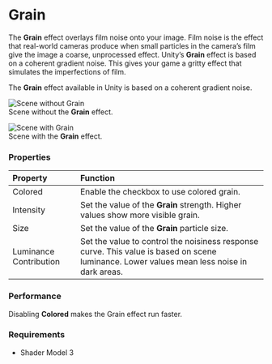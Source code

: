 # Grain

The **Grain** effect overlays film noise onto your image. Film noise is the effect that real-world cameras produce when small particles in the camera’s film give the image a coarse, unprocessed effect.
Unity’s **Grain** effect is based on a coherent gradient noise. This gives your game a gritty effect that simulates the imperfections of film.

The **Grain** effect available in Unity is based on a coherent gradient noise.

![Scene without Grain](images/Grain_image_1.png)  
Scene without the **Grain** effect.

![Scene with Grain](images/Grain_image_0.png)  
Scene with the **Grain** effect.

### Properties

| Property               | Function                                                     |
| :---------------------- | :------------------------------------------------------------ |
| Colored                | Enable the checkbox to use colored grain.                            |
| Intensity              | Set the value of the **Grain** strength. Higher values show more visible grain.             |
| Size                   | Set the value of the **Grain** particle size.                                         |
| Luminance Contribution | Set the value to control the noisiness response curve. This value is based on scene luminance. Lower values mean less noise in dark areas. |

### Performance

Disabling **Colored** makes the Grain effect run faster.

### Requirements

- Shader Model 3
